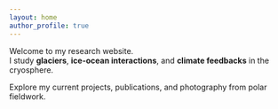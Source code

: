 ```yaml
---
layout: home
author_profile: true
---
```


Welcome to my research website.  
I study **glaciers**, **ice-ocean interactions**, and **climate feedbacks** in the cryosphere.  

Explore my current projects, publications, and photography from polar fieldwork.
